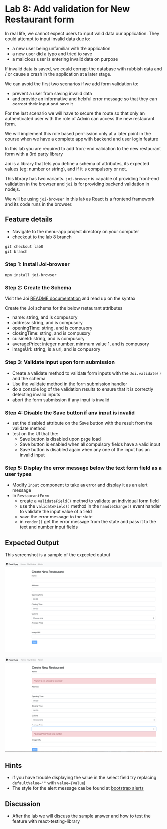 # Lab 8: Add validation for New Restaurant form

In real life, we cannot expect users to input valid data our application. They could attempt to input invalid data due to:

- a new user being unfamiliar with the application
- a new user did a typo and tried to save
- a malicious user is entering invalid data on purpose

If invalid data is saved, we could corrupt the database with rubbish data and / or cause a crash in the application at a later stage.

We can avoid the first two scenarios if we add form validation to:

- prevent a user from saving invalid data
- and provide an informative and helpful error message so that they can correct their input and save it

For the last scenario we will have to secure the route so that only an authenticated user with the role of Admin can access the new restaurant form.

We will implement this role based permission only at a later point in the course when we have a complete app with backend and user login feature

In this lab you are required to add front-end validation to the new restaurant form with a 3rd party library

Joi is a library that lets you define a schema of attributes, its expected values (eg: number or string), and if it is compulsory or not.

This library has two variants. `joi-browser` is capable of providing front-end validation in the browser and `joi` is for providing backend validation in nodejs.

We will be using `joi-browser` in this lab as React is a frontend framework and its code runs in the browser.

## Feature details

- Navigate to the menu-app project directory on your computer
- checkout to the lab 8 branch

```
git checkout lab8
git branch
```

### Step 1: Install Joi-browser

```
npm install joi-browser
```

### Step 2: Create the Schema

Visit the Joi [README documentation](https://github.com/hapijs/joi) and read up on the syntax

Create the Joi schema for the below restaurant attributes

- name: string, and is compusory
- address: string, and is compusory
- openingTime: string, and is compusory
- closingTime: string, and is compusory
- cuisineId: string, and is compusory
- averagePrice: integer number, minimum value 1, and is compusory
- imageUrl: string, is a url, and is compusory

### Step 3: Validate input upon form submission

- Create a validate method to validate form inputs with the `Joi.validate()` and the schema
- Use the validate method in the form submission handler
- do a console log of the validation results to ensure that it is correctly detecting invalid inputs
- abort the form submission if any input is invalid

### Step 4: Disable the Save button if any input is invalid

- set the disabled attribute on the Save button with the result from the validate method
- test on the UI that the:
  - Save button is disabled upon page load
  - Save button is enabled when all compulsory fields have a valid input
  - Save button is disabled again when any one of the input has an invalid input

### Step 5: Display the error message below the text form field as a user types

- Modify `Input` component to take an error and display it as an alert message
- In `RestaurantForm`
  - create a `validateField()` method to validate an individual form field
  - use the `validateField()` method in the `handleChange()` event handler to validate the input value of a field
  - save the error message to the state
  - in `render()` get the error message from the state and pass it to the text and number input fields

## Expected Output

This screenshot is a sample of the expected output

![Save button is disabled if there are no inputs or if there are any error inputs](../../../.gitbook/assets/front-end-web-development/react/menu-app-labs/lab8-output-1.png)

![Error message on text field if there is an invalid input](../../../.gitbook/assets/front-end-web-development/react/menu-app-labs/lab8-output-2.png)

## Hints

- if you have trouble displaying the value in the select field try replacing `defaultValue=""` with `value={value}`
- The style for the alert message can be found at [bootstrap alerts](https://getbootstrap.com/docs/4.1/components/alerts/)

## Discussion

- After the lab we will discuss the sample answer and how to test the feature with react-testing-library
